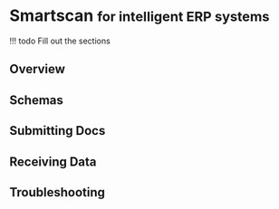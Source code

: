 # Smartscan <small>for intelligent ERP systems</small>

!!! todo
    Fill out the sections

## Overview

## Schemas

## Submitting Docs

## Receiving Data

## Troubleshooting

